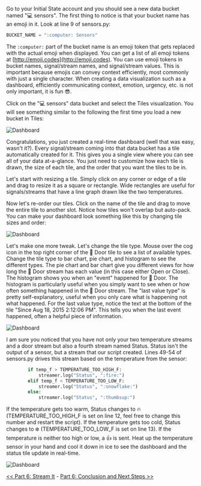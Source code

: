 Go to your Initial State account and you should see a new data bucket named "💻 sensors". The first thing to notice is that your bucket name has an emoji in it. Look at line 9 of sensors.py:

```python
BUCKET_NAME = ":computer: Sensors"
```

The ```:computer:``` part of the bucket name is an emoji token that gets replaced with the actual emoji when displayed. You can get a list of all emoji tokens at [http://emoji.codes](http://emoji.codes). You can use emoji tokens in bucket names, signal/stream names, and signal/stream values. This is important because emojis can convey context efficiently, most commonly with just a single character. When creating a data visualization such as a dashboard, efficiently communicating context, emotion, urgency, etc. is not only important, it is fun 😎.  

Click on the "💻 sensors" data bucket and select the Tiles visualization. You will see something similar to the following the first time you load a new bucket in Tiles:

![Dashboard](https://github.com/InitialState/piot-101/wiki/img/dashboard3.jpg)

Congratulations, you just created a real-time dashboard (well that was easy, wasn't it?). Every signal/stream coming into that data bucket has a tile automatically created for it. This gives you a single view where you can see all of your data at-a-glance. You just need to customize how each tile is drawn, the size of each tile, and the order that you want the tiles to be in.

Let's start with resizing a tile. Simply click on any corner or edge of a tile and drag to resize it as a square or rectangle. Wide rectangles are useful for signals/streams that have a line graph drawn like the two temperatures.

Now let's re-order our tiles. Click on the name of the tile and drag to move the entire tile to another slot. Notice how tiles won't overlap but auto-pack. You can make your dashboard look something like this by changing tile sizes and order:

![Dashboard](https://github.com/InitialState/piot-101/wiki/img/dashboard4.jpg)

Let's make one more tweak. Let's change the tile type. Mouse over the cog icon in the top right corner of the 🚪 Door tile to see a list of available types. Change the tile type to bar chart, pie chart, and histogram to see the different types. The pie chart and bar chart give you different views for how long the 🚪 Door stream has each value (in this case either Open or Close). The histogram shows you when an "event" happened for 🚪 Door. The histogram is particularly useful when you simply want to see when or how often something happened in the 🚪 Door stream. The "last value type" is pretty self-explanatory, useful when you only care what is happening not what happened. For the last value type, notice the text at the bottom of the tile "Since Aug 18, 2015 2:12:06 PM". This tells you when the last event happened, often a helpful piece of information.

![Dashboard](https://github.com/InitialState/piot-101/wiki/img/dashboard5.jpg)

I am sure you noticed that you have not only your two temperature streams and a door stream but also a fourth stream named Status. Status isn't the output of a sensor, but a stream that our script created. Lines 49-54 of sensors.py drives this stream based on the temperature from the sensor:

```python
        if temp_f > TEMPERATURE_TOO_HIGH_F:
            streamer.log("Status", ":fire:")
        elif temp_f < TEMPERATURE_TOO_LOW_F:
            streamer.log("Status", ":snowflake:")
        else:
            streamer.log("Status", ":thumbsup:")
```

If the temperature gets too warm, Status changes to :fire: (TEMPERATURE_TOO_HIGH_F is set on line 12, feel free to change this number and restart the script). If the temperature gets too cold, Status changes to :snowflake: (TEMPERATURE_TOO_LOW_F is set on line 13). If the temperature is neither too high or low, a :thumbsup: is sent. Heat up the temperature sensor in your hand and cool it down in ice to see the dashboard and the status tile update in real-time.

![Dashboard](https://github.com/InitialState/piot-101/wiki/img/dasboard6.jpg)

[<< Part 6: Stream It](Part-6.-Stream-It) - [Part 6: Conclusion and Next Steps >>](Part-6.-Conclusion-And-Next-Steps)
